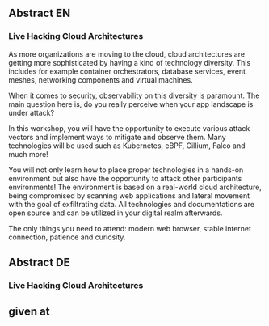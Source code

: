 ## Abstract EN
### Live Hacking Cloud Architectures

As more organizations are moving to the cloud, cloud architectures are getting more sophisticated by having a kind of technology diversity. This includes for example container orchestrators, database services, event meshes, networking components and virtual machines.

When it comes to security, observability on this diversity is paramount.
The main question here is, do you really perceive when your app landscape is under attack?

In this workshop, you will have the opportunity to execute various attack vectors and implement ways to mitigate and observe them. Many technologies will be used such as Kubernetes, eBPF, Cillium, Falco and much more!

You will not only learn how to place proper technologies in a hands-on environment but also have the opportunity to attack other participants environments!
The environment is based on a real-world cloud architecture, being compromised by scanning web applications and lateral movement with the goal of exfiltrating data.
All technologies and documentations are open source and can be utilized in your digital realm afterwards.

The only things you need to attend: modern web browser, stable internet connection, patience and curiosity.

## Abstract DE
### Live Hacking Cloud Architectures

## given at

